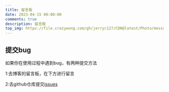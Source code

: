 ```yaml
---
title: 留言板
date: 2023-04-15 00:00:00
comments: true
description: 留言板
top_img: https://file.crazywong.com/gh/jerryc127/CDN@latest/Photo/messageboard.jpg
---
```


## 提交bug

如果你在使用过程中遇到bug，有两种提交方法

1:去博客的留言板，在下方进行留言

2:去github仓库提交[issues](https://github.com/qmx790/qmx790.github.io/issues)
